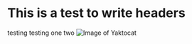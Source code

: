 # This is a test to write headers
testing testing one two
![Image of Yaktocat](https://octodex.github.com/images/yaktocat.png)
